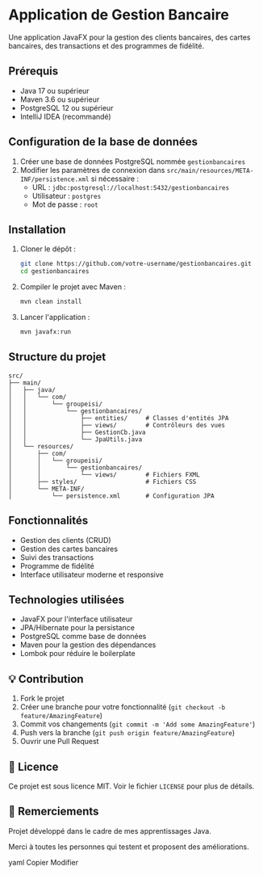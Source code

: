 # Application de Gestion Bancaire

Une application JavaFX pour la gestion des clients bancaires, des cartes bancaires, des transactions et des programmes de fidélité.

## Prérequis

- Java 17 ou supérieur
- Maven 3.6 ou supérieur
- PostgreSQL 12 ou supérieur
- IntelliJ IDEA (recommandé)

## Configuration de la base de données

1. Créer une base de données PostgreSQL nommée `gestionbancaires`
2. Modifier les paramètres de connexion dans `src/main/resources/META-INF/persistence.xml` si nécessaire :
   - URL : `jdbc:postgresql://localhost:5432/gestionbancaires`
   - Utilisateur : `postgres`
   - Mot de passe : `root`

## Installation

1. Cloner le dépôt :
   ```bash
   git clone https://github.com/votre-username/gestionbancaires.git
   cd gestionbancaires
   ```

2. Compiler le projet avec Maven :
   ```bash
   mvn clean install
   ```

3. Lancer l'application :
   ```bash
   mvn javafx:run
   ```

## Structure du projet

```
src/
├── main/
│   ├── java/
│   │   └── com/
│   │       └── groupeisi/
│   │           └── gestionbancaires/
│   │               ├── entities/     # Classes d'entités JPA
│   │               ├── views/        # Contrôleurs des vues
│   │               ├── GestionCb.java
│   │               └── JpaUtils.java
│   └── resources/
│       ├── com/
│       │   └── groupeisi/
│       │       └── gestionbancaires/
│       │           └── views/        # Fichiers FXML
│       ├── styles/                   # Fichiers CSS
│       └── META-INF/
│           └── persistence.xml       # Configuration JPA
```

## Fonctionnalités

- Gestion des clients (CRUD)
- Gestion des cartes bancaires
- Suivi des transactions
- Programme de fidélité
- Interface utilisateur moderne et responsive

## Technologies utilisées

- JavaFX pour l'interface utilisateur
- JPA/Hibernate pour la persistance
- PostgreSQL comme base de données
- Maven pour la gestion des dépendances
- Lombok pour réduire le boilerplate

## 💡 Contribution

1. Fork le projet 
2. Créer une branche pour votre fonctionnalité (`git checkout -b feature/AmazingFeature`)
3. Commit vos changements (`git commit -m 'Add some AmazingFeature'`)
4. Push vers la branche (`git push origin feature/AmazingFeature`)
5. Ouvrir une Pull Request

## 📄  Licence

Ce projet est sous licence MIT. Voir le fichier `LICENSE` pour plus de détails. 

## 🙌 Remerciements
Projet développé dans le cadre de mes apprentissages Java.

Merci à toutes les personnes qui testent et proposent des améliorations.

yaml
Copier
Modifier
